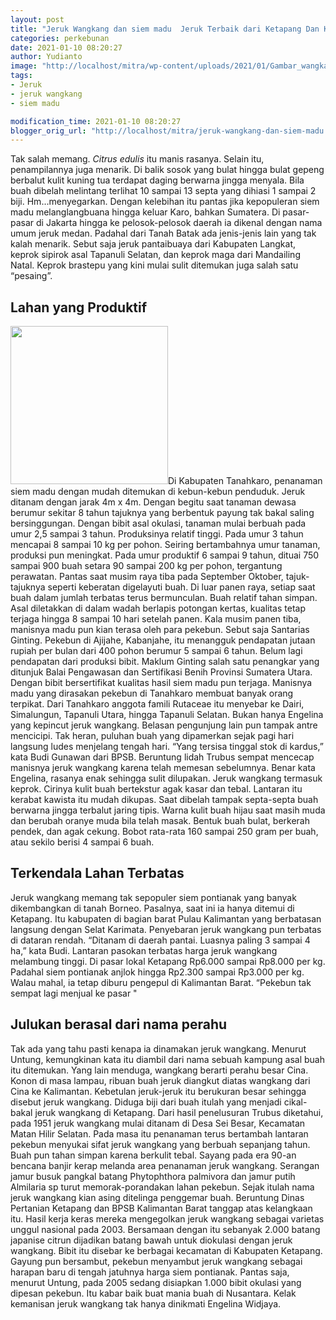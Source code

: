 ```yaml
---
layout: post
title: "Jeruk Wangkang dan siem madu  Jeruk Terbaik dari Ketapang Dan Karo"
categories: perkebunan
date: 2021-01-10 08:20:27
author: Yudianto
image: "http://localhost/mitra/wp-content/uploads/2021/01/Gambar_wangkang_1024x703.jpg"
tags:
- Jeruk
- jeruk wangkang
- siem madu

modification_time: 2021-01-10 08:20:27
blogger_orig_url: "http://localhost/mitra/jeruk-wangkang-dan-siem-madu.html"
---
```


Tak salah memang. <i>Citrus edulis</i> itu manis rasanya. Selain itu, penampilannya juga menarik. Di balik sosok yang bulat hingga bulat gepeng berbalut kulit kuning tua terdapat daging berwarna jingga menyala. Bila buah dibelah melintang terlihat 10 sampai 13 septa yang dihiasi 1 sampai 2 biji. Hm...menyegarkan.
Dengan kelebihan itu pantas jika kepopuleran siem madu melanglangbuana hingga keluar Karo, bahkan Sumatera. Di pasar-pasar di Jakarta hingga ke pelosok-pelosok daerah ia dikenal dengan nama umum jeruk medan. Padahal dari Tanah Batak ada jenis-jenis lain yang tak kalah menarik. Sebut saja jeruk pantaibuaya dari Kabupaten Langkat, keprok sipirok asal Tapanuli Selatan, dan keprok maga dari Mandailing Natal. Keprok brastepu yang kini mulai sulit ditemukan juga salah satu “pesaing”.
<h2 id="Produktif">Lahan yang Produktif</h2>
<a href="http://127.0.0.1/mitra/wp-content/uploads/2021/01/Gambar_wangkang1_765x768.jpg"><img class="alignleft  wp-image-7814" src="http://127.0.0.1/mitra/wp-content/uploads/2021/01/Gambar_wangkang1_765x768.jpg" alt="" width="252" height="253" /></a>Di Kabupaten Tanahkaro, penanaman siem madu dengan mudah ditemukan di kebun-kebun penduduk. Jeruk ditanam dengan jarak 4m x 4m. Dengan begitu saat tanaman dewasa berumur sekitar 8 tahun tajuknya yang berbentuk payung tak bakal saling bersinggungan.
Dengan bibit asal okulasi, tanaman mulai berbuah pada umur 2,5 sampai 3 tahun. Produksinya relatif tinggi. Pada umur 3 tahun mencapai 8 sampai 10 kg per pohon. Seiring bertambahnya umur tanaman, produksi pun meningkat. Pada umur produktif 6 sampai 9 tahun, dituai 750 sampai 900 buah setara 90 sampai 200 kg per pohon, tergantung perawatan.
Pantas saat musim raya tiba pada September Oktober, tajuk-tajuknya seperti keberatan digelayuti buah. Di luar panen raya, setiap saat buah dalam jumlah terbatas terus bermunculan. Buah relatif tahan simpan. Asal diletakkan di dalam wadah berlapis potongan kertas, kualitas tetap terjaga hingga 8 sampai 10 hari setelah panen.
Kala musim panen tiba, manisnya madu pun kian terasa oleh para pekebun. Sebut saja Santarias Ginting. Pekebun di Ajijahe, Kabanjahe, itu menangguk pendapatan jutaan rupiah per bulan dari 400 pohon berumur 5 sampai 6 tahun. Belum lagi pendapatan dari produksi bibit. Maklum Ginting salah satu penangkar yang ditunjuk Balai Pengawasan dan Sertifikasi Benih Provinsi Sumatera Utara. Dengan bibit bersertifikat kualitas hasil siem madu pun terjaga.
Manisnya madu yang dirasakan pekebun di Tanahkaro membuat banyak orang terpikat. Dari Tanahkaro anggota famili Rutaceae itu menyebar ke Dairi, Simalungun, Tapanuli Utara, hingga Tapanuli Selatan.
Bukan hanya Engelina yang kepincut jeruk wangkang. Belasan pengunjung lain pun tampak antre mencicipi. Tak heran, puluhan buah yang dipamerkan sejak pagi hari langsung ludes menjelang tengah hari. “Yang tersisa tinggal stok di kardus,” kata Budi Gunawan dari BPSB. Beruntung lidah Trubus sempat mencecap manisnya jeruk wangkang karena telah memesan sebelumnya. Benar kata Engelina, rasanya enak sehingga sulit dilupakan.
Jeruk wangkang termasuk keprok. Cirinya kulit buah bertekstur agak kasar dan tebal. Lantaran itu kerabat kawista itu mudah dikupas. Saat dibelah tampak septa-septa buah berwarna jingga terbalut jaring tipis. Warna kulit buah hijau saat masih muda dan berubah oranye muda bila telah masak. Bentuk buah bulat, berkerah pendek, dan agak cekung. Bobot rata-rata 160 sampai 250 gram per buah, atau sekilo berisi 4 sampai 6 buah.
<h2 id="Terbatas">Terkendala Lahan Terbatas</h2>
Jeruk wangkang memang tak sepopuler siem pontianak yang banyak dikembangkan di tanah Borneo. Pasalnya, saat ini ia hanya ditemui di Ketapang. Itu kabupaten di bagian barat Pulau Kalimantan yang berbatasan langsung dengan Selat Karimata. Penyebaran jeruk wangkang pun terbatas di dataran rendah. “Ditanam di daerah pantai. Luasnya paling 3 sampai 4 ha,” kata Budi.
Lantaran pasokan terbatas harga jeruk wangkang melambung tinggi. Di pasar lokal Ketapang Rp6.000 sampai Rp8.000 per kg. Padahal siem pontianak anjlok hingga Rp2.300 sampai Rp3.000 per kg. Walau mahal, ia tetap diburu pengepul di Kalimantan Barat. “Pekebun tak sempat lagi menjual ke pasar "
<h2 id="perahu">Julukan berasal dari nama perahu</h2>
Tak ada yang tahu pasti kenapa ia dinamakan jeruk wangkang. Menurut Untung, kemungkinan kata itu diambil dari nama sebuah kampung asal buah itu ditemukan. Yang lain menduga, wangkang berarti perahu besar Cina. Konon di masa lampau, ribuan buah jeruk diangkut diatas wangkang dari Cina ke Kalimantan. Kebetulan jeruk-jeruk itu berukuran besar sehingga disebut jeruk wangkang.
Diduga biji dari buah itulah yang menjadi cikal-bakal jeruk wangkang di Ketapang. Dari hasil penelusuran Trubus diketahui, pada 1951 jeruk wangkang mulai ditanam di Desa Sei Besar, Kecamatan Matan Hilir Selatan. Pada masa itu penanaman terus bertambah lantaran pekebun menyukai sifat jeruk wangkang yang berbuah sepanjang tahun. Buah pun tahan simpan karena berkulit tebal.
Sayang pada era 90-an bencana banjir kerap melanda area penanaman jeruk wangkang. Serangan jamur busuk pangkal batang Phytophthora palmivora dan jamur putih Almilaria sp turut memorak-porandakan lahan pekebun. Sejak itulah nama jeruk wangkang kian asing ditelinga penggemar buah. Beruntung Dinas Pertanian Ketapang dan BPSB Kalimantan Barat
tanggap atas kelangkaan itu. Hasil kerja keras mereka mengegolkan jeruk wangkang sebagai varietas unggul nasional pada 2003.
Bersamaan dengan itu sebanyak 2.000 batang japanise citrun dijadikan batang bawah untuk diokulasi dengan jeruk wangkang. Bibit itu disebar ke berbagai kecamatan di Kabupaten Ketapang.
Gayung pun bersambut, pekebun menyambut jeruk wangkang sebagai harapan baru di tengah jatuhnya harga siem pontianak. Pantas saja, menurut Untung, pada 2005 sedang disiapkan 1.000 bibit okulasi yang dipesan pekebun. Itu kabar baik buat mania buah di Nusantara. Kelak kemanisan jeruk wangkang tak hanya dinikmati Engelina Widjaya.
